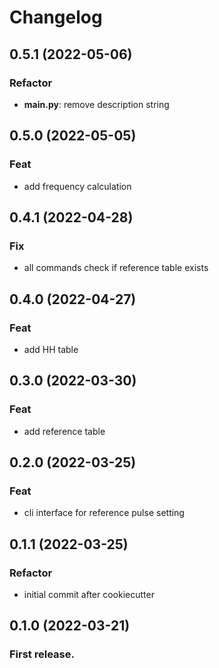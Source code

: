 # Changelog

## 0.5.1 (2022-05-06)

### Refactor

- **__main__.py**: remove description string

## 0.5.0 (2022-05-05)

### Feat

- add frequency calculation

## 0.4.1 (2022-04-28)

### Fix

- all commands check if reference table exists

## 0.4.0 (2022-04-27)

### Feat

- add HH table

## 0.3.0 (2022-03-30)

### Feat

- add reference table

## 0.2.0 (2022-03-25)

### Feat

- cli interface for reference pulse setting

## 0.1.1 (2022-03-25)

### Refactor

- initial commit after cookiecutter

## 0.1.0 (2022-03-21)
    
###  First release.
